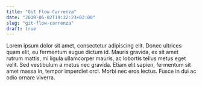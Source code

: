 ```yaml
---
title: "Git Flow Carrenza"
date: "2018-06-02T19:32:23+02:00"
slug: "git-flow-carrenza"
draft: true
---
```

Lorem ipsum dolor sit amet, consectetur adipiscing elit. Donec ultrices quam
elit, eu fermentum augue dictum id. Mauris gravida, ex sit amet rutrum mattis,
mi ligula ullamcorper mauris, ac lobortis tellus metus eget velit. Sed
vestibulum a metus nec gravida. Etiam elit sapien, fermentum sit amet massa in,
tempor imperdiet orci. Morbi nec eros lectus. Fusce in dui ac odio ornare
viverra.
